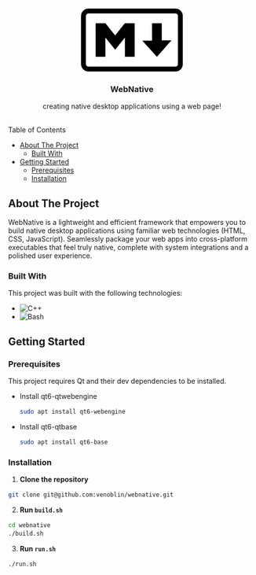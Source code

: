 <br/>
<div align="center">
<a href="https://github.com/user/repo">
<img src=".project-images/project-logo.png" alt="Logo" height="128px">
</a>
<h3 align="center">WebNative</h3>
<p align="center">
creating native desktop applications using a web page!
<br/>
<br/>
</p>
</div>

Table of Contents

- [About The Project](#about-the-project)
  - [Built With](#built-with)
- [Getting Started](#getting-started)
  - [Prerequisites](#prerequisites)
  - [Installation](#installation)

## About The Project

WebNative is a lightweight and efficient framework that empowers you to build native desktop applications using familiar web technologies (HTML, CSS, JavaScript). Seamlessly package your web apps into cross-platform executables that feel truly native, complete with system integrations and a polished user experience.

### Built With

This project was built with the following technologies:
- <img src="https://img.shields.io/badge/C++-%2300599C.svg?logo=c%2B%2B&logoColor=white" alt="C++" />
- <img src="https://img.shields.io/badge/Bash-4EAA25?logo=gnubash&logoColor=fff" alt="Bash" />

## Getting Started

### Prerequisites

This project requires Qt and their dev dependencies to be installed.

- Install qt6-qtwebengine

  ```sh
  sudo apt install qt6-webengine
  ```

- Install qt6-qtbase

  ```sh
  sudo apt install qt6-base
  ```

### Installation

1. **Clone the repository** 

  ```sh
  git clone git@github.com:venoblin/webnative.git
  ```

2. **Run `build.sh`**

  ```sh
  cd webnative
  ./build.sh
  ```

3. **Run `run.sh`** 

  ```sh
  ./run.sh
  ```
